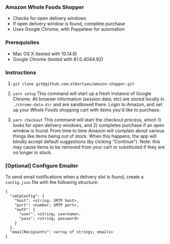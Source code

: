 ### Amazon Whole Foods Shopper

- Checks for open delivery windows
- If open delivery window is found, complete purchase
- Uses Google Chrome, with Puppeteer for automation

### Prerequisites

- Mac OS X (tested with 10.14.6)
- Google Chrome (tested with 81.0.4044.92)

### Instructions

1. `git clone git@github.com:albertywu/amazon-shopper.git`

2. `yarn setup`
   This command will start up a fresh instance of Google Chrome. All browser information (session data, etc) are stored locally in `./chrome-data-dir` and are sandboxed there. Login to Amazon, and set up your Whole Foods shopping cart with items you'd like to purchase.

3. `yarn checkout`
   This command will start the checkout process, which 1) looks for open delivery windows, and 2) completes purchase if an open window is found. From time to time Amazon will complain about various things like items being out of stock. When this happens, the app will blindly accept default suggestions (by clicking "Continue"). Note: this may cause items to be removed from your cart or substituted if they are no longer in stock.

### [Optional] Configure Emailer

To send email notifications when a delivery slot is found, create a `config.json` file with the following structure:

```
{
  "smtpConfig": {
    "host": <string; SMTP host>,
    "port": <number; SMTP port>,
    "auth": {
      "user": <string; username>,
      "pass": <string; password>
    }
  },
  "emailRecipients": <array of strings; emails>
}
```
